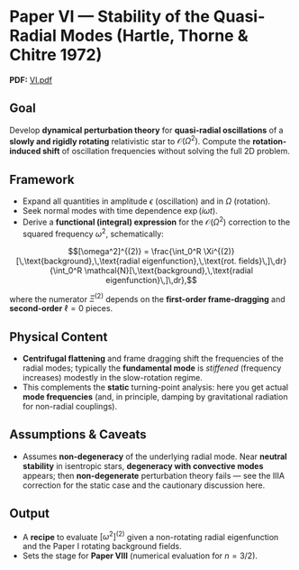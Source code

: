 
# Paper VI — Stability of the Quasi-Radial Modes (Hartle, Thorne & Chitre 1972)

**PDF:** [VI.pdf](sandbox:/mnt/data/VI.pdf)

## Goal
Develop **dynamical perturbation theory** for **quasi-radial oscillations** of a **slowly and rigidly rotating** relativistic star to $\mathcal{O}(\Omega^2)$. Compute the **rotation-induced shift** of oscillation frequencies without solving the full 2D problem.

## Framework
- Expand all quantities in amplitude $\epsilon$ (oscillation) and in $\Omega$ (rotation).  
- Seek normal modes with time dependence $\exp(i\omega t)$.  
- Derive a **functional (integral) expression** for the $\mathcal{O}(\Omega^2)$ correction to the squared frequency $\omega^2$, schematically:
```math
[\omega^2]^{(2)} = \frac{\int_0^R \Xi^{(2)}[\,\text{background},\,\text{radial eigenfunction},\,\text{rot. fields}\,]\,dr}{\int_0^R \mathcal{N}[\,\text{background},\,\text{radial eigenfunction}\,]\,dr},
```
where the numerator $\Xi^{(2)}$ depends on the **first-order frame-dragging** and **second-order** $\ell=0$ pieces.

## Physical Content
- **Centrifugal flattening** and frame dragging shift the frequencies of the radial modes; typically the **fundamental mode** is *stiffened* (frequency increases) modestly in the slow-rotation regime.  
- This complements the **static** turning-point analysis: here you get actual **mode frequencies** (and, in principle, damping by gravitational radiation for non-radial couplings).

## Assumptions & Caveats
- Assumes **non-degeneracy** of the underlying radial mode. Near **neutral stability** in isentropic stars, **degeneracy with convective modes** appears; then **non-degenerate** perturbation theory fails — see the IIIA correction for the static case and the cautionary discussion here.

## Output
- A **recipe** to evaluate $[\omega^2]^{(2)}$ given a non-rotating radial eigenfunction and the Paper I rotating background fields.  
- Sets the stage for **Paper VIII** (numerical evaluation for $n=3/2$).  
